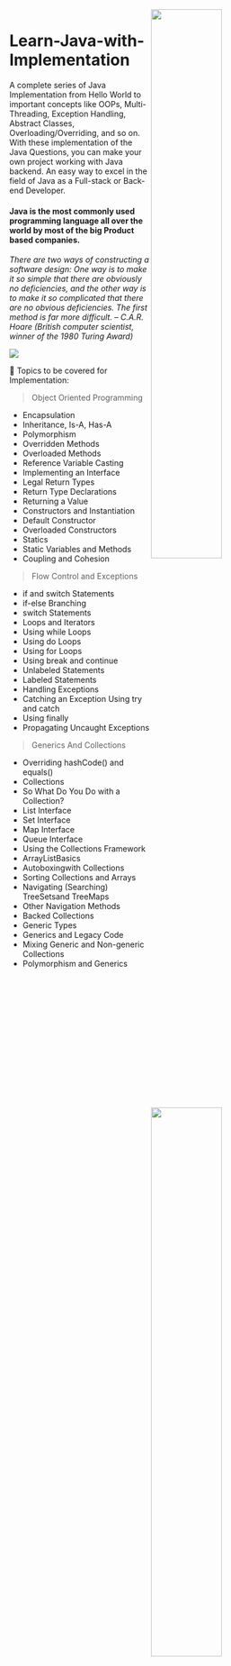 <img src="https://thumbs.gfycat.com/HeavyLiquidAnnelid-small.gif" width="50%" align="right">

# Learn-Java-with-Implementation
A complete series of Java Implementation from Hello World to important concepts like OOPs, Multi-Threading, Exception Handling,  Abstract Classes, Overloading/Overriding, and so on. With these implementation of the Java Questions, you can make your own project working with Java backend. 
An easy way to excel in the field of Java as a Full-stack or Back-end Developer. 


#### Java is the most commonly used programming language all over the world by most of the big Product based companies.
_There are two ways of constructing a software design: One way is to make it so simple that there are obviously no deficiencies, and the other way is to make it so complicated that there are no obvious deficiencies. The first method is far more difficult. – C.A.R. Hoare (British computer scientist, winner of the 1980 Turing Award)_


<img src="https://hellboundbloggers.com/wp-content/uploads/2019/07/Major-Comparies-That-Use-Java-1024x279.jpg" align="center" />

📌 Topics to be covered for Implementation:

> Object Oriented Programming
- Encapsulation
- Inheritance, Is-A, Has-A
- Polymorphism
- Overridden Methods
- Overloaded Methods
- Reference Variable Casting
- Implementing an Interface
- Legal Return Types
- Return Type Declarations
- Returning a Value
- Constructors and Instantiation
- Default Constructor
- Overloaded Constructors
- Statics
- Static Variables and Methods
- Coupling and Cohesion


<img src="https://i2.wp.com/www.xamnation.com/wp-content/uploads/2019/12/java-use.png?resize=585%2C489&ssl=1" align="right" width="50%" />

> Flow Control and Exceptions
- if and switch Statements
- if-else Branching
- switch Statements
- Loops and Iterators
- Using while Loops
- Using do Loops
- Using for Loops
- Using break and continue
- Unlabeled Statements
- Labeled Statements
- Handling Exceptions
- Catching an Exception Using try and catch
- Using finally
- Propagating Uncaught Exceptions

> Generics And Collections
- Overriding hashCode() and equals()
- Collections
- So What Do You Do with a Collection?
- List Interface
- Set Interface
- Map Interface
- Queue Interface
- Using the Collections Framework
- ArrayListBasics
- Autoboxingwith Collections
- Sorting Collections and Arrays
- Navigating (Searching) TreeSetsand TreeMaps
- Other Navigation Methods
- Backed Collections
- Generic Types
- Generics and Legacy Code
- Mixing Generic and Non-generic Collections
- Polymorphism and Generics
